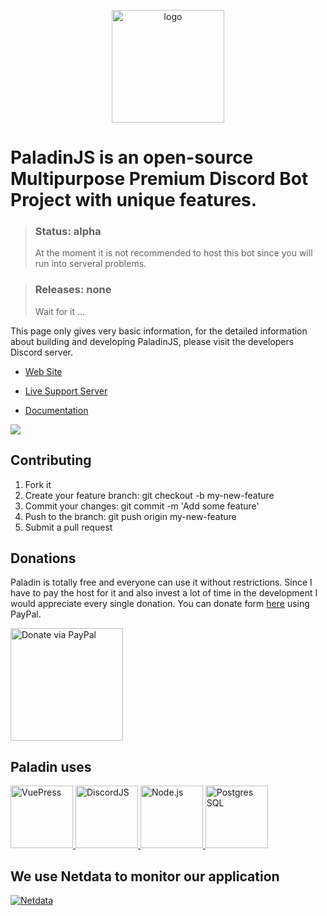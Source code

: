 <p align="center">
  <a href="https://discord.gg/RFSYyCU " target="_blank">
    <img width="180" src="https://cdn.discordapp.com/attachments/396964573007052800/492135654919241739/PaladinMainAvatar.png" alt="logo">
  </a>
</p>

PaladinJS is an open-source Multipurpose Premium Discord Bot Project with unique features.
==============

>### Status: alpha 
>At the moment it is not recommended to host this bot since you will run into serveral problems.


>### Releases: none
>Wait for it ...

This page only gives very basic information, for the detailed information about building and developing PaladinJS, please visit the developers Discord server.

- [Web Site](https://www.paladinbot.online )

- [Live Support Server](https://discord.gg/RFSYyCU )

- [Documentation](https://paladin.netlify.com/)

<img align="center" src="https://discordapp.com/api/guilds/393207704211947521/widget.png?style=banner2"/>

## Contributing
1) Fork it
2) Create your feature branch: git checkout -b my-new-feature
3) Commit your changes: git commit -m 'Add some feature'
4) Push to the branch: git push origin my-new-feature
5) Submit a pull request


## Donations
Paladin is totally free and everyone can use it without restrictions.
Since I have to pay the host for it and also invest a lot of time in the development I would appreciate every single donation. 
You can donate form [here](https://donatebot.io/checkout/393207704211947521) using PayPal.

<a href="https://donatebot.io/checkout/393207704211947521" target="_blank">
    <img width="180" src="https://cdn.discordapp.com/attachments/396964573007052800/549002404922916864/paypal.png"" alt="Donate via PayPal">
</a>

## Paladin uses
<a href="https://vuepress.vuejs.org/">
<img src="https://cdn.discordapp.com/attachments/396964573007052800/549490451699466251/vuepress.png" alt="VuePress"             height="100" />
</a> 
<a href="https://discord.js.org/#/">
<img src="https://cdn.discordapp.com/attachments/396964573007052800/549491157999026177/logo-square.png" alt="DiscordJS" height="100" />
</a>
<a href="https://nodejs.org/en/">
<img src="https://cdn.discordapp.com/attachments/396964573007052800/549491684740694019/node.png" alt="Node.js" height="100" />
</a>
<a href="https://www.postgresql.org/">
<img src="https://cdn.discordapp.com/attachments/396964573007052800/549494368717897728/postgres.png" alt="Postgres SQL" height="100" />
</a>

## We use Netdata to monitor our application
<a href="http://81.169.230.19:19999/#menu_system;theme=slate">
<img src="https://cdn.discordapp.com/attachments/396964573007052800/549687338352115715/netdata.gif" alt="Netdata"/></a>

